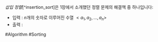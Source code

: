 *삽입 정렬*[^insertion_sort]은 1장에서 소개했던 정렬 문제의 해결책 중 하나입니다:
- 입력 : $n$개의 숫자로 이루어진 수열 $<a_1,a_2,\dots,a_n>$
- 출력 : 

#Algorithm #Sorting 